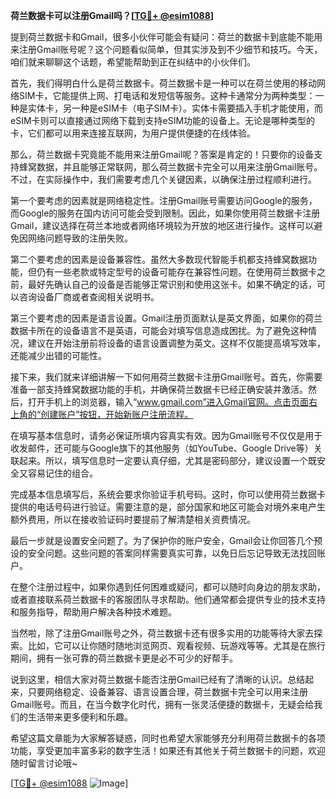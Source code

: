 **荷兰数据卡可以注册Gmail吗？[[TG💪+ @esim1088](https://t.me/s/esim1088)]**

提到荷兰数据卡和Gmail，很多小伙伴可能会有疑问：荷兰的数据卡到底能不能用来注册Gmail账号呢？这个问题看似简单，但其实涉及到不少细节和技巧。今天，咱们就来聊聊这个话题，希望能帮助到正在纠结中的小伙伴们。

首先，我们得明白什么是荷兰数据卡。荷兰数据卡是一种可以在荷兰使用的移动网络SIM卡，它能提供上网、打电话和发短信等服务。这种卡通常分为两种类型：一种是实体卡，另一种是eSIM卡（电子SIM卡）。实体卡需要插入手机才能使用，而eSIM卡则可以直接通过网络下载到支持eSIM功能的设备上。无论是哪种类型的卡，它们都可以用来连接互联网，为用户提供便捷的在线体验。

那么，荷兰数据卡究竟能不能用来注册Gmail呢？答案是肯定的！只要你的设备支持蜂窝数据，并且能够正常联网，那么荷兰数据卡完全可以用来注册Gmail账号。不过，在实际操作中，我们需要考虑几个关键因素，以确保注册过程顺利进行。

第一个要考虑的因素就是网络稳定性。注册Gmail账号需要访问Google的服务，而Google的服务在国内访问可能会受到限制。因此，如果你使用荷兰数据卡注册Gmail，建议选择在荷兰本地或者网络环境较为开放的地区进行操作。这样可以避免因网络问题导致的注册失败。

第二个要考虑的因素是设备兼容性。虽然大多数现代智能手机都支持蜂窝数据功能，但仍有一些老款或特定型号的设备可能存在兼容性问题。在使用荷兰数据卡之前，最好先确认自己的设备是否能够正常识别和使用这张卡。如果不确定的话，可以咨询设备厂商或者查阅相关说明书。

第三个要考虑的因素是语言设置。Gmail注册页面默认是英文界面，如果你的荷兰数据卡所在的设备语言不是英语，可能会对填写信息造成困扰。为了避免这种情况，建议在开始注册前将设备的语言设置调整为英文。这样不仅能提高填写效率，还能减少出错的可能性。

接下来，我们就来详细讲解一下如何用荷兰数据卡注册Gmail账号。首先，你需要准备一部支持蜂窝数据功能的手机，并确保荷兰数据卡已经正确安装并激活。然后，打开手机上的浏览器，输入“www.gmail.com”进入Gmail官网。点击页面右上角的“创建账户”按钮，开始新账户注册流程。

在填写基本信息时，请务必保证所填内容真实有效。因为Gmail账号不仅仅是用于收发邮件，还可能与Google旗下的其他服务（如YouTube、Google Drive等）关联起来。所以，填写信息时一定要认真仔细，尤其是密码部分，建议设置一个既安全又容易记住的组合。

完成基本信息填写后，系统会要求你验证手机号码。这时，你可以使用荷兰数据卡提供的电话号码进行验证。需要注意的是，部分国家和地区可能会对境外来电产生额外费用，所以在接收验证码时要提前了解清楚相关资费情况。

最后一步就是设置安全问题了。为了保护你的账户安全，Gmail会让你回答几个预设的安全问题。这些问题的答案同样需要真实可靠，以免日后忘记导致无法找回账户。

在整个注册过程中，如果你遇到任何困难或疑问，都可以随时向身边的朋友求助，或者直接联系荷兰数据卡的客服团队寻求帮助。他们通常都会提供专业的技术支持和服务指导，帮助用户解决各种技术难题。

当然啦，除了注册Gmail账号之外，荷兰数据卡还有很多实用的功能等待大家去探索。比如，它可以让你随时随地浏览网页、观看视频、玩游戏等等。尤其是在旅行期间，拥有一张可靠的荷兰数据卡更是必不可少的好帮手。

说到这里，相信大家对荷兰数据卡能否注册Gmail已经有了清晰的认识。总结起来，只要网络稳定、设备兼容、语言设置合理，荷兰数据卡完全可以用来注册Gmail账号。而且，在当今数字化时代，拥有一张灵活便捷的数据卡，无疑会给我们的生活带来更多便利和乐趣。

希望这篇文章能为大家解答疑惑，同时也希望大家能够充分利用荷兰数据卡的各项功能，享受更加丰富多彩的数字生活！如果还有其他关于荷兰数据卡的问题，欢迎随时留言讨论哦~

[[TG💪+ @esim1088](https://t.me/s/esim1088) ![Image](https://i.postimg.cc/4NQfJmqS/Snipaste-2025-05-13-00-14-12.png)]